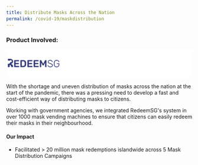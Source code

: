```yaml
---
title: Distribute Masks Across the Nation
permalink: /covid-19/maskdistribution
---
```


### Product Involved:
![Alt text for image on Isomer site](/images/logos-mask.png)

With the shortage and uneven distribution of masks across the nation at the start of the pandemic, there was a pressing need to develop a fast and cost-efficient way of distributing masks to citizens.

Working with government agencies, we integrated RedeemSG's system in over 1000 mask vending machines to ensure that citizens can easily redeem their masks in their neighbourhood. 

#### Our Impact
* Facilitated > 20 million mask redemptions islandwide across 5 Mask Distribution Campaigns